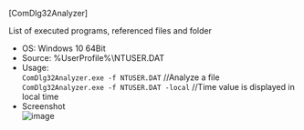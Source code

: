 [ComDlg32Analyzer]  

List of executed programs, referenced files and folder  

- OS: Windows 10 64Bit  
- Source: %UserProfile%\NTUSER.DAT  
- Usage:  
`ComDlg32Analyzer.exe -f NTUSER.DAT` //Analyze a file  
`ComDlg32Analyzer.exe -f NTUSER.DAT -local` //Time value is displayed in local time  
- Screenshot  
![image](https://user-images.githubusercontent.com/69110090/119977135-ff3b4f80-bff2-11eb-904d-941427fa7fa6.png)  
